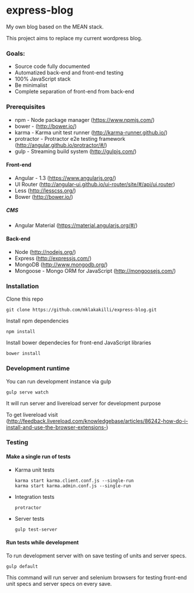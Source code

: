 express-blog
============

My own blog based on the MEAN stack.

This project aims to replace my current wordpress blog.

### Goals:
- Source code fully documented
- Automatized back-end and front-end testing
- 100% JavaScript stack
- Be minimalist
- Complete separation of front-end from back-end

### Prerequisites
- npm - Node package manager (https://www.npmjs.com/)
- bower - (http://bower.io/)
- karma - Karma unit test runner (http://karma-runner.github.io/)
- protractor - Protractor e2e testing framework (http://angular.github.io/protractor/#/)
- gulp - Streaming build system (http://gulpjs.com/)

#### Front-end
- Angular - 1.3 (https://www.angularjs.org/)
- UI Router (http://angular-ui.github.io/ui-router/site/#/api/ui.router)
- Less (http://lesscss.org/)
- Bower (http://bower.io/)

##### CMS
- Angular Material (https://material.angularjs.org/#/)

#### Back-end
- Node (http://nodejs.org/)
- Express (http://expressjs.com/)
- MongoDB (http://www.mongodb.org/)
- Mongoose - Mongo ORM for JavaScript (http://mongoosejs.com/)

### Installation
Clone this repo

    git clone https://github.com/mklakakilli/express-blog.git

Install npm dependencies

    npm install

Install bower dependecies for front-end JavaScript libraries

    bower install


### Development runtime
You can run development instance via gulp

    gulp serve watch
It will run server and livereload server for development purpose

To get livereload visit (http://feedback.livereload.com/knowledgebase/articles/86242-how-do-i-install-and-use-the-browser-extensions-)

### Testing
#### Make a single run of tests

- Karma unit tests

      karma start karma.client.conf.js --single-run
      karma start karma.admin.conf.js --single-run

- Integration tests

      protractor

- Server tests

      gulp test-server

#### Run tests while development
To run development server with on save testing of units and server specs.

    gulp default

This command will run server and selenium browsers for testing front-end unit specs and server specs on every save.

